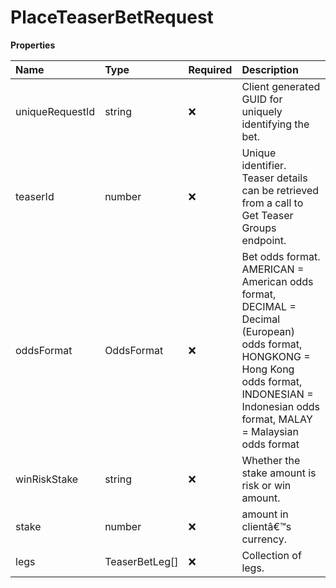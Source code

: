 # PlaceTeaserBetRequest

**Properties**

| Name            | Type           | Required | Description                                                                                                                                                                                      |
| :-------------- | :------------- | :------- | :----------------------------------------------------------------------------------------------------------------------------------------------------------------------------------------------- |
| uniqueRequestId | string         | ❌       | Client generated GUID for uniquely identifying the bet.                                                                                                                                          |
| teaserId        | number         | ❌       | Unique identifier. Teaser details can be retrieved from a call to Get Teaser Groups endpoint.                                                                                                    |
| oddsFormat      | OddsFormat     | ❌       | Bet odds format. AMERICAN = American odds format, DECIMAL = Decimal (European) odds format, HONGKONG = Hong Kong odds format, INDONESIAN = Indonesian odds format, MALAY = Malaysian odds format |
| winRiskStake    | string         | ❌       | Whether the stake amount is risk or win amount.                                                                                                                                                  |
| stake           | number         | ❌       | amount in clientâ€™s currency.                                                                                                                                                                  |
| legs            | TeaserBetLeg[] | ❌       | Collection of legs.                                                                                                                                                                              |

<!-- This file was generated by liblab | https://liblab.com/ -->
